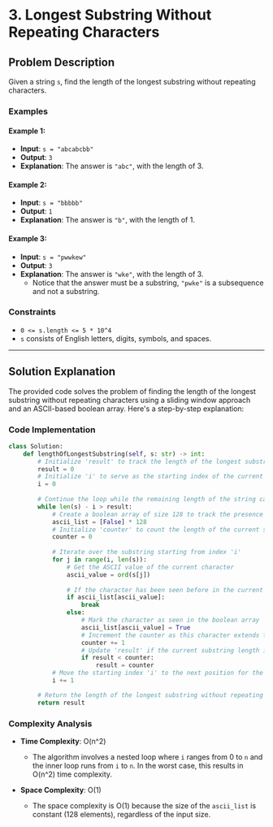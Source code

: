 # 3. Longest Substring Without Repeating Characters

## Problem Description

Given a string `s`, find the length of the longest substring without repeating characters.

### Examples

#### Example 1:
- **Input**: `s = "abcabcbb"`
- **Output**: `3`
- **Explanation**: The answer is `"abc"`, with the length of 3.

#### Example 2:
- **Input**: `s = "bbbbb"`
- **Output**: `1`
- **Explanation**: The answer is `"b"`, with the length of 1.

#### Example 3:
- **Input**: `s = "pwwkew"`
- **Output**: `3`
- **Explanation**: The answer is `"wke"`, with the length of 3.
  - Notice that the answer must be a substring, `"pwke"` is a subsequence and not a substring.

### Constraints

- `0 <= s.length <= 5 * 10^4`
- `s` consists of English letters, digits, symbols, and spaces.


<hr>


## Solution Explanation

The provided code solves the problem of finding the length of the longest substring without repeating characters using a sliding window approach and an ASCII-based boolean array. Here's a step-by-step explanation:

### Code Implementation

```python
class Solution:
    def lengthOfLongestSubstring(self, s: str) -> int:
        # Initialize 'result' to track the length of the longest substring found
        result = 0
        # Initialize 'i' to serve as the starting index of the current substring
        i = 0
        
        # Continue the loop while the remaining length of the string can potentially give a longer substring
        while len(s) - i > result:
            # Create a boolean array of size 128 to track the presence of ASCII characters
            ascii_list = [False] * 128
            # Initialize 'counter' to count the length of the current substring without repeating characters
            counter = 0
            
            # Iterate over the substring starting from index 'i'
            for j in range(i, len(s)):
                # Get the ASCII value of the current character
                ascii_value = ord(s[j])
                
                # If the character has been seen before in the current substring, exit the loop
                if ascii_list[ascii_value]:
                    break
                else:
                    # Mark the character as seen in the boolean array
                    ascii_list[ascii_value] = True
                    # Increment the counter as this character extends the current substring
                    counter += 1
                    # Update 'result' if the current substring length is greater than the previous maximum
                    if result < counter:
                        result = counter
            # Move the starting index 'i' to the next position for the next iteration
            i += 1

        # Return the length of the longest substring without repeating characters
        return result
```

### Complexity Analysis

- **Time Complexity**: O(n^2)
  - The algorithm involves a nested loop where `i` ranges from 0 to `n` and the inner loop runs from `i` to `n`. In the worst case, this results in O(n^2) time complexity.

- **Space Complexity**: O(1)
  - The space complexity is O(1) because the size of the `ascii_list` is constant (128 elements), regardless of the input size. 
